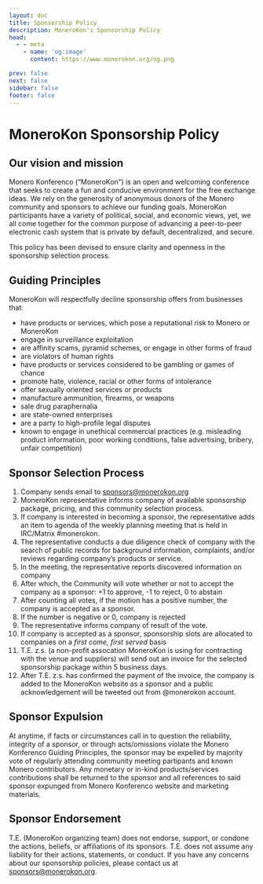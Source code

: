 ```yaml
---
layout: doc
title: Sponsorship Policy
description: MoneroKon's Sponsorship Policy
head:
  - - meta
    - name: 'og:image'
      content: https://www.monerokon.org/og.png

prev: false
next: false
sidebar: false
footer: false
---
```


# MoneroKon Sponsorship Policy

## Our vision and mission

Monero Konferenco (“MoneroKon”) is an open and welcoming conference that seeks to create a fun and conducive environment for the free exchange ideas. We rely on the generosity of anonymous donors of the Monero community and sponsors to achieve our funding goals. MoneroKon participants have a variety of political, social, and economic views, yet, we all come together for the common purpose of advancing a peer-to-peer electronic cash system that is private by default, decentralized, and secure.

This policy has been devised to ensure clarity and openness in the sponsorship selection process.

## Guiding Principles

MoneroKon will respectfully decline sponsorship offers from businesses that:

- have products or services, which pose a reputational risk to Monero or MoneroKon
- engage in surveillance exploitation
- are affinity scams, pyramid schemes, or engage in other forms of fraud
- are violators of human rights
- have products or services considered to be gambling or games of chance
- promote hate, violence, racial or other forms of intolerance
- offer sexually oriented services or products
- manufacture ammunition, firearms, or weapons
- sale drug paraphernalia
- are state-owned enterprises
- are a party to high-profile legal disputes
- known to engage in unethical commercial practices (e.g. misleading product information, poor working conditions, false advertising, bribery, unfair competition)

## Sponsor Selection Process

1. Company sends email to sponsors@monerokon.org
2. MoneroKon representative informs company of available sponsorship package, pricing, and this community selection process.
3. If company is interested in becoming a sponsor, the representative adds an item to agenda of the weekly planning meeting that is held in IRC/Matrix #monerokon.
4. The representative conducts a due diligence check of company with the search of public records for background information, complaints, and/or reviews regarding company’s products or service.
5. In the meeting, the representative reports discovered information on company
6. After which, the Community will vote whether or not to accept the company as a sponsor: +1 to approve, -1 to reject, 0 to abstain
7. After counting all votes, if the motion has a positive number, the company is accepted as a sponsor.
8. If the number is negative or 0, company is rejected
9. The representative informs company of result of the vote.
10. If company is accepted as a sponsor, sponsorship slots are allocated to companies on a _first come, first served_ basis
11. T.E. z.s. (a non-profit assocation MoneroKon is using for contracting with the venue and suppliers) will send out an invoice for the selected sponsorship package within 5 business days.
12. After T.E. z.s. has confirmed the payment of the invoice, the company is added to the MoneroKon website as a sponsor and a public acknowledgement will be tweeted out from @monerokon account.

## Sponsor Expulsion

At anytime, if facts or circumstances call in to question the reliability, integrity of a sponsor, or through acts/omissions violate the Monero Konferenco Guiding Principles, the sponsor may be expelled by majority vote of regularly attending community meeting partipants and known Monero contributors. Any monetary or in-kind products/services contributions shall be returned to the sponsor and all references to said sponsor expunged from Monero Konferenco website and marketing materials.

## Sponsor Endorsement

T.E. (MoneroKon organizing team) does not endorse, support, or condone the actions, beliefs, or affiliations of its sponsors. T.E. does not assume any liability for their actions, statements, or conduct. If you have any concerns about our sponsorship policies, please contact us at [sponsors@monerokon.org](mailto:sponsors@monerokon.org).
